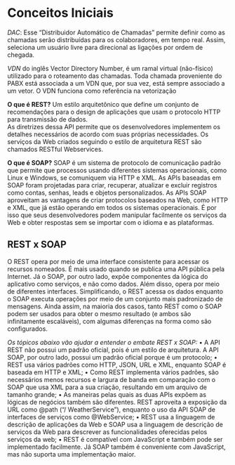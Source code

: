 # Conceitos Iniciais


*DAC*: Esse “Distribuidor Automático de Chamadas” permite definir como as chamadas serão distribuídas para os colaboradores, em tempo real. Assim, seleciona um usuário livre para direcional as ligações por ordem de chegada.

 *VDN* do inglês Vector Directory Number, é um ramal virtual (não-físico) utilizado para o roteamento das chamadas. Toda chamada proveniente do PABX está associada a um VDN que, por sua vez, está sempre associado a um vetor. O VDN funciona como referência na vetorização

**O que é REST?**
 Um estilo arquitetônico que define um conjunto de recomendações para o design de aplicações que usam o protocolo HTTP para transmissão de dados.  
As diretrizes dessa API permite que os desenvolvedores implementem os detalhes necessários de acordo com suas próprias necessidades. Os serviços da Web criados seguindo o estilo de arquitetura REST são chamados RESTful Webservices.


**O que é SOAP?**
SOAP é um sistema de protocolo de comunicação padrão que permite que processos usando diferentes sistemas operacionais, como Linux e Windows, se comuniquem via HTTP e XML. As APIs baseadas em SOAP foram projetadas para criar, recuperar, atualizar e excluir registros como contas, senhas, leads e objetos personalizados.
As APIs SOAP aproveitam as vantagens de criar protocolos baseados na Web, como HTTP e XML, que já estão operando em todos os sistemas operacionais. É por isso que seus desenvolvedores podem manipular facilmente os serviços da Web e obter respostas sem se importar com o idioma e as plataformas.

## REST x SOAP
O REST opera por meio de uma interface consistente para acessar os recursos nomeados. É mais usado quando se publica uma API pública pela Internet. 
Já o SOAP, por outro lado, expõe componentes da lógica do aplicativo como serviços, e não como dados. Além disso, opera por meio de diferentes interfaces. 
Simplificando, o REST acessa os dados enquanto o SOAP executa operações por meio de um conjunto mais padronizado de mensagens. Ainda assim, na maioria dos casos, tanto REST como o SOAP podem ser usados para obter o mesmo resultado (e ambos são infinitamente escaláveis), com algumas diferenças na forma como são configurados.

*Os tópicos abaixo vão ajudar a entender o embate REST x SOAP:*
•	A API REST não possui um padrão oficial, pois é um estilo de arquitetura. A API SOAP, por outro lado, possui um padrão oficial porque é um protocolo;
•	REST usa vários padrões como HTTP, JSON, URL e XML, enquanto SOAP é baseada em HTTP e XML;
•	Como REST implementa vários padrões, são necessários menos recursos e largura de banda em comparação com o SOAP que usa XML para a sua criação, resultando em um arquivo de tamanho grande;
•	As maneiras pelas quais as duas APIs expõem as lógicas de negócios também são diferentes. REST aproveita a exposição da URL como @path (“/ WeatherService”), enquanto o uso da API SOAP de interfaces de serviços como @WebService;
•	REST usa a linguagem de descrição de aplicações da Web e SOAP usa a linguagem de descrição de serviços da Web para descrever as funcionalidades oferecidas pelos serviços da web;
•	REST é compatível com JavaScript e também pode ser implementado facilmente. Já SOAP também é conveniente com JavaScript, mas não suporta uma implementação maior. 

